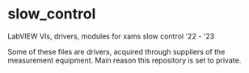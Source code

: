 # slow_control
LabVIEW VIs, drivers, modules for xams slow control '22 - '23

Some of these files are drivers, acquired through suppliers of the measurement equipment. Main reason this repository is set to private.
